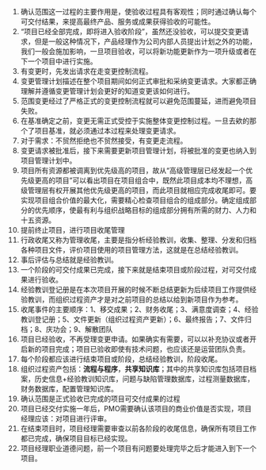1. 确认范围这一过程的主要作用是，使验收过程具有客观性；同时通过确认每个可交付结果，来提高最终产品、服务或成果获得验收的可能性。
2. “项目已经全部完成，即将进入验收阶段”，虽然还没验收，可以提交变更请求，但是一般这种情况下，产品经理作为公司内部人员提出计划之外的功能，我们一般会施加影响，一旦项目验收，可以将新功能更新作为一项升级或者在下一个项目中进行实施。
3. 有变更时，先发出请求在走变更控制流程。
4. 变更管理计划描述在整个项目期间如何正式审批和采纳变更请求。大家都正确理解并遵循变更管理计划会更好的知道变更该如何进行。
5. 范围变更经过了严格正式的变更控制流程就可以避免范围蔓延，进而避免项目失败。
6. 在基准确定之前，变更无需正式受控于实施整体变更控制过程。一旦去欸的那个了项目基准，就必须通过本过程来处理变更请求。
7. 对于需求：不贸然拒绝也不贸然接受，有变更走流程。
8. 变更请求被批准后，接下来需要更新项目管理计划，将被批准的变更也纳入到项目管理计划中。
9. 项目所有资源都被调离到优先级高的项目，故从“高级管理层已经发起一个优先级更高的项目”可以看出项目在项目组合中，既然此项目成本均不理想，高级管理层有权开展其他优先级更高的项目，而此项目就相应完成收尾即可。要实现项目组合价值的最大化，需要精心检查项目组合的组成部分。确定组成部分的优先顺序，使最有利与组织战略目标的组成部分拥有所需的财力、人力和十五资源。
10. 提前终止项目，进行项目收尾管理
11. 行政收尾又称为管理收尾，主要是指分析经验教训，收集、整理、分发和归档各种项目文件，评价项目使用的项目管理方法，这就是在总结经验教训。
12. 事后评估与总结就是经验教训。
13. 一个阶段的可交付成果已完成，接下来就是结束项目或阶段过程，对可交付成果进行验收。
14. 经验教训登记册是在本次项目开展的时候不断总结更新为后续项目工作提供经验教训，而组织过程资产才是对之前项目的总结以给到新项目作为参考。
15. 收尾事件的主要顺序：1、移交成果；2、财务收尾；3、满意度调查；4、经验教训登记册；5、文件更新（组织过程资产更新）；6、最终报告；7、文件归档；8、庆功会；9、解散团队
16. 项目已经验收，不再受理变更申请。如果确实有需要，可以以补充协议或者开启新的项目完成；项目已验收即使有技术问题，也应该还是运营团队负责。
17. 每个阶段都应该进行结束项目或阶段，总结经验教训，阶段收尾。
18. 组织过程资产包括：**流程与程序**，**共享知识库**；其中的共享知识库包括项目档案，历史信息+经验教训知识库，问题与缺陷管理数据库，过程测量数据库，财务数据库，配置管理知识库。
19. 确认范围是正式验收已完成的项目可交付成果的过程
20. 项目已经交付实施一年后，PMO需要确认该项目的商业价值是否实现，项目经理应该：对项目进行评审。
21. 在结束项目时，项目经理需要审查以前各阶段的收尾信息，确保所有项目工作都已完成，确保项目目标已经实现。
22. 项目经理职业道德问题，前一个项目有问题要处理完毕之后才能进入到下一个项目。